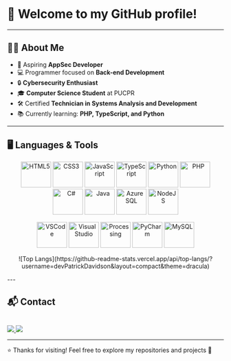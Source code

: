 # 👋 Welcome to my GitHub profile!

---

## 👨‍🎓 About Me  
- 🎯 Aspiring **AppSec Developer**  
- 💻 Programmer focused on **Back-end Development**  
- 🔒 **Cybersecurity Enthusiast**  
- 🎓 **Computer Science Student** at PUCPR  
- 🛠️ Certified **Technician in Systems Analysis and Development**  
- 📚 Currently learning: **PHP, TypeScript, and Python**  

---

## 🖥️ Languages & Tools  

<p align="center">
  <img alt="HTML5" height="60" width="70" src="https://cdn.jsdelivr.net/gh/devicons/devicon@latest/icons/html5/html5-original.svg" />
  <img alt="CSS3" height="60" width="70" src="https://cdn.jsdelivr.net/gh/devicons/devicon@latest/icons/css3/css3-original.svg" />
  <img alt="JavaScript" height="60" width="70" src="https://cdn.jsdelivr.net/gh/devicons/devicon/icons/javascript/javascript-original.svg"/>
  <img alt="TypeScript" height="60" width="70" src="https://cdn.jsdelivr.net/gh/devicons/devicon/icons/typescript/typescript-original.svg"/>
  <img alt="Python" height="60" width="70" src="https://cdn.jsdelivr.net/gh/devicons/devicon/icons/python/python-original.svg"/>
  <img alt="PHP" height="60" width="70" src="https://cdn.jsdelivr.net/gh/devicons/devicon/icons/php/php-original.svg"/>
  <img alt="C#" height="60" width="70" src="https://cdn.jsdelivr.net/gh/devicons/devicon/icons/csharp/csharp-original.svg"/>
  <img alt="Java" height="60" width="70" src="https://cdn.jsdelivr.net/gh/devicons/devicon/icons/java/java-original.svg"/>
  <img alt="Azure SQL" height="60" width="70" src="https://cdn.jsdelivr.net/gh/devicons/devicon@latest/icons/azuresqldatabase/azuresqldatabase-original.svg" />
  <img alt="NodeJS" height="60" width="70" src="https://cdn.jsdelivr.net/gh/devicons/devicon@latest/icons/nodejs/nodejs-original.svg" />       
</p>

<p align="center">
  <img alt="VSCode" height="60" width="70" src="https://cdn.jsdelivr.net/gh/devicons/devicon@latest/icons/vscode/vscode-original.svg" />
  <img alt="Visual Studio" height="60" width="70" src="https://cdn.jsdelivr.net/gh/devicons/devicon@latest/icons/visualstudio/visualstudio-original.svg" />
  <img alt="Processing" height="60" width="70" src="https://cdn.jsdelivr.net/gh/devicons/devicon@latest/icons/processing/processing-original.svg" />
  <img alt="PyCharm" height="60" width="70" src="https://cdn.jsdelivr.net/gh/devicons/devicon@latest/icons/pycharm/pycharm-original.svg" />
  <img alt="MySQL" height="60" width="70" src="https://cdn.jsdelivr.net/gh/devicons/devicon@latest/icons/mysql/mysql-original-wordmark.svg" />
</p>
<p align="center">
![Top Langs](https://github-readme-stats.vercel.app/api/top-langs/?username=devPatrickDavidson&layout=compact&theme=dracula)
</p>
---

## 📬 Contact  

<div style="display: inline_block"><br>
  <a href="mailto:patrick.davidsoncarvalho@gmail.com" target="_blank">
    <img src="https://img.shields.io/badge/-Gmail-D14836?style=for-the-badge&logo=gmail&logoColor=white">
  </a>
  <a href="https://www.linkedin.com/in/devPatrickDavidson" target="_blank">
    <img src="https://img.shields.io/badge/-LinkedIn-0077B5?style=for-the-badge&logo=linkedin&logoColor=white">
  </a>
</div>  

---

⭐ Thanks for visiting! Feel free to explore my repositories and projects 🚀
